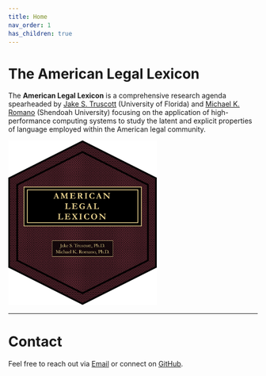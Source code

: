 ```yaml
---
title: Home
nav_order: 1
has_children: true
---
```


# The American Legal Lexicon

The **American Legal Lexicon** is a comprehensive research agenda spearheaded by [Jake S. Truscott](https://polisci.ufl.edu/directory/jake-truscott/) (University of Florida) and [Michael K. Romano](https://www.su.edu/faculty-staff/faculty/michael-romano/) (Shendoah University) focusing on the application of high-performance computing systems to study the latent and explicit properties of language employed within the American legal community. 

<img src="./assets/images/ALL_Logo.png" alt="American Legal Lexicon" width="300"/>



---

# Contact

Feel free to reach out via [Email](jaketruscott@ufl.edu) or connect on [GitHub](https://jaketruscott.github.io/). 
